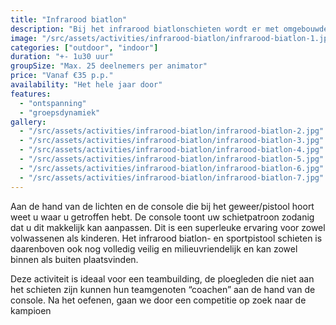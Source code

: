 ```yaml
---
title: "Infrarood biatlon"
description: "Bij het infrarood biatlonschieten wordt er met omgebouwde biatlongeweren geschoten op een biatlon doel, de sportpistolen worden op een normaal doel gericht"
image: "/src/assets/activities/infrarood-biatlon/infrarood-biatlon-1.jpg"
categories: ["outdoor", "indoor"]
duration: "+- 1u30 uur"
groupSize: "Max. 25 deelnemers per animator"
price: "Vanaf €35 p.p."
availability: "Het hele jaar door"
features:
  - "ontspanning"
  - "groepsdynamiek"
gallery:
  - "/src/assets/activities/infrarood-biatlon/infrarood-biatlon-2.jpg"
  - "/src/assets/activities/infrarood-biatlon/infrarood-biatlon-3.jpg"
  - "/src/assets/activities/infrarood-biatlon/infrarood-biatlon-4.jpg"
  - "/src/assets/activities/infrarood-biatlon/infrarood-biatlon-5.jpg"
  - "/src/assets/activities/infrarood-biatlon/infrarood-biatlon-6.jpg"
  - "/src/assets/activities/infrarood-biatlon/infrarood-biatlon-7.jpg"
---
```


Aan de hand van de lichten en de console die bij het geweer/pistool hoort weet u waar u getroffen hebt. De console toont uw schietpatroon zodanig dat u dit makkelijk kan aanpassen. Dit is een superleuke ervaring voor zowel volwassenen als kinderen. Het infrarood biatlon- en sportpistool schieten is daarenboven ook nog volledig veilig en milieuvriendelijk en kan zowel binnen als buiten plaatsvinden.

Deze activiteit is ideaal voor een teambuilding, de ploegleden die niet aan het schieten zijn kunnen hun teamgenoten “coachen” aan de hand van de console. Na het oefenen, gaan we door een competitie op zoek naar de kampioen
